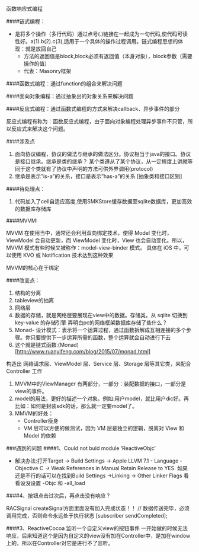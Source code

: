 函数响应式编程

####链式编程：
* 是将多个操作（多行代码）通过点号(.)链接在一起成为一句代码,使代码可读性好。a(1).b(2).c(3),适用于一个具体的操作过程调用。链式编程思想的体现：就是放回自己
	* 方法的返回值是block,block必须有返回值（本身对象），block参数（需要操作的值）
	* 代表：Masonry框架


####函数式编程：通过function的组合来解决问题

####面向对象编程：通过抽象出的对象关系来解决问题

####反应式编程：通过函数式编程的方式来解决callback、异步事件的部分

反应式编程有称为：函数反应式编程，由于面向对象编程处理异步事件不只管，所以反应式来解决这个问题。


####涉及点
1. 面向协议编程，协议的做法与继承的做法区分。协议相当于java的接口。协议是接口继承。继承是类的继承？
	某个类遵从了某个协议，从一定程度上讲就等同于这个类就有了协议中声明的方法可供外界调用(protocol)
2. 继承是表示”is-a”的关系，接口是表示”has-a”的关系 [抽象类和接口区别]



####待处理点：
1. 代码加入了cell自适应高度,使用SMKStore缓存数据至sqlite数据库，更加高效的数据库存储库






####MVVM:

MVVM 在使用当中，通常还会利用双向绑定技术，使得 Model 变化时，ViewModel 会自动更新，而 ViewModel 变化时，View 也会自动变化。所以，MVVM 模式有些时候又被称作：model-view-binder 模式。
具体在 iOS 中，可以使用 KVO 或 Notification 技术达到这种效果

MVVM的核心在于绑定

####改变点：
1. 结构的分离
2. tableview的抽离
3. 网络层
4. 数据的存储，就是网络层要展现在view中的数据。存储类，从 sqlite 切换到 key-value 的存储引擎 弄明白pc的网络框架数据库存储了些什么？
5. Monad- 设计模式：表示将一个运算过程，通过函数拆解成互相连接的多个步骤。你只要提供下一步运算所需的函数，整个运算就会自动进行下去
6. 这个就是链式函数:(Monad)[http://www.ruanyifeng.com/blog/2015/07/monad.html]



构造出 网络请求层、ViewModel 层、Service 层、Storage 层等其它类，来配合 Controller 工作


1. MVVM中的ViewManager 有两部分，一部分：装配数据的接口，一部分是view的事件。
2. model的用法，更好的描述一个对象。例如:用户model，就比用户dic好。再比如：如何是封装sdk的话，那么就一定要model了。
3. MMVM的好处：
	* Controller瘦身
	* VM 层可以方便的做测试，因为 VM 层是独立的逻辑，脱离对 View 和 Model 的依赖




###遇到的问题
####1、Could not buld module ‘ReactiveObjc’
* 解决办法:打开Target -> Build Settings -> Apple LLVM 7.1 - Language - Objective C -> Weak References in Manual Retain Release to YES. 
如果还是不行的话可以在找到Build Settings ->Linking -> Other Linker Flags 看看设没设置 -Objc 和 -all_load


####4、按钮点击过次后，再点击没有响应？

RACSignal createSignal方面里面没有加入完成状态！！
// 数据传送完毕，必须调用完成，否则命令永远处于执行状态
[subscriber sendCompleted];

####3、ReactiveCocoa 监听一个自定义view的按钮事件
一开始做的时候无法响应，后来知道这个是因为自定义的view没有加在Controller中，是加在window上的，所以在Controller对它是进行不了监听。






